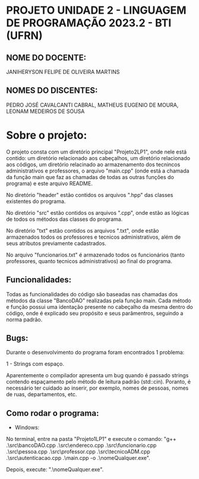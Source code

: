 # PROJETO UNIDADE 2 - LINGUAGEM DE PROGRAMAÇÃO 2023.2 - BTI (UFRN)


## NOME DO DOCENTE:
JANIHERYSON FELIPE DE OLIVEIRA MARTINS


## NOMES DO DISCENTES:
PEDRO JOSÉ CAVALCANTI CABRAL, MATHEUS EUGENIO DE MOURA, LEONAM MEDEIROS DE SOUSA



# Sobre o projeto:

O projeto consta com um diretório principal "Projeto2LP1", onde nele está contido: um diretório relacionado aos cabeçalhos, um diretório relacionado aos códigos, um diretório relacinado ao armazenamento dos tecnincos administrativos e professores, o arquivo "main.cpp" (onde está a chamada da função main que faz as chamadas de todas as outras funções do programa) e este arquivo README.

No diretório "header" estão contidos os arquivos ".hpp" das classes existentes do programa.

No diretório "src" estão contidos os arquivos ".cpp", onde estão as lógicas de todos os métodos das classes do programa.

No diretório "txt" estão contidos os arquivos ".txt", onde estão armazenados todos os professores e tecnicos administrativos, além de seus atributos previamente cadastrados.

No arquivo "funcionarios.txt" é armazenado todos os funcionários (tanto professores, quanto tecnicos administrativos) ao final do programa.

## Funcionalidades:

Todas as funcionalidades do código são baseadas nas chamadas dos métodos da classe "BancoDAO" realizadas pela função main. Cada método e função possui uma identação presente no cabeçalho da mesma dentro do código, onde é explicado seu propósito e seus parâmentros, seguindo a norma padrão.

## Bugs:

Durante o desenvolvimento do programa foram encontrados 1 problema:

1 - Strings com espaço.

Aparentemente o compilador apresenta um bug quando é passado strings contendo espaçamento pelo método de leitura padrão (std::cin). Poranto, é necessário ter cuidado ao inserir, por exemplo, nomes de pessoas, nomes de ruas, departamentos, etc.

## Como rodar o programa:

* Windows: 

No terminal, entre na pasta "Projeto1LP1" e execute o comando: "g++ .\src\bancoDAO.cpp .\src\endereco.cpp .\src\funcionario.cpp .\src\pessoa.cpp .\src\professor.cpp .\src\tecnicoADM.cpp .\src\autenticacao.cpp .\main.cpp -o .\nomeQualquer.exe".

Depois, execute: ".\nomeQualquer.exe".